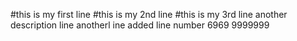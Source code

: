 #this is my first line
#this is my 2nd line
#this is my 3rd line
another description line
anotherl ine added
line number 6969
9999999
